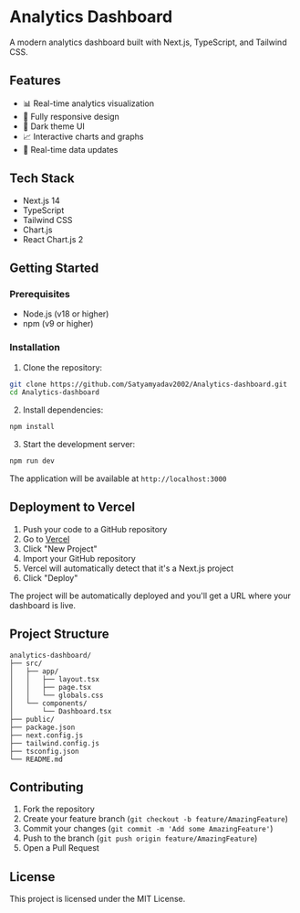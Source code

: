 # Analytics Dashboard

A modern analytics dashboard built with Next.js, TypeScript, and Tailwind CSS.

## Features

- 📊 Real-time analytics visualization
- 📱 Fully responsive design
- 🎨 Dark theme UI
- 📈 Interactive charts and graphs
- 🔄 Real-time data updates

## Tech Stack

- Next.js 14
- TypeScript
- Tailwind CSS
- Chart.js
- React Chart.js 2

## Getting Started

### Prerequisites

- Node.js (v18 or higher)
- npm (v9 or higher)

### Installation

1. Clone the repository:
```bash
git clone https://github.com/Satyamyadav2002/Analytics-dashboard.git
cd Analytics-dashboard
```

2. Install dependencies:
```bash
npm install
```

3. Start the development server:
```bash
npm run dev
```

The application will be available at `http://localhost:3000`

## Deployment to Vercel

1. Push your code to a GitHub repository
2. Go to [Vercel](https://vercel.com)
3. Click "New Project"
4. Import your GitHub repository
5. Vercel will automatically detect that it's a Next.js project
6. Click "Deploy"

The project will be automatically deployed and you'll get a URL where your dashboard is live.

## Project Structure

```
analytics-dashboard/
├── src/
│   ├── app/
│   │   ├── layout.tsx
│   │   ├── page.tsx
│   │   └── globals.css
│   └── components/
│       └── Dashboard.tsx
├── public/
├── package.json
├── next.config.js
├── tailwind.config.js
├── tsconfig.json
└── README.md
```

## Contributing

1. Fork the repository
2. Create your feature branch (`git checkout -b feature/AmazingFeature`)
3. Commit your changes (`git commit -m 'Add some AmazingFeature'`)
4. Push to the branch (`git push origin feature/AmazingFeature`)
5. Open a Pull Request

## License

This project is licensed under the MIT License. 